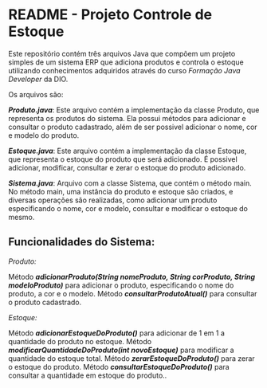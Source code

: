 # README - Projeto Controle de Estoque

Este repositório contém três arquivos Java que compõem um projeto simples de um sistema ERP que adiciona produtos e controla o estoque utilizando conhecimentos adquiridos através do curso *Formação Java Developer* da DIO.

Os arquivos são:

***Produto.java***: Este arquivo contém a implementação da classe Produto, que representa os produtos do sistema. Ela possui métodos para adicionar e consultar o produto cadastrado, além de ser possivel adicionar o nome, cor e modelo do produto.

***Estoque.java***: Este arquivo contém a implementação da classe Estoque, que representa o estoque do produto que será adicionado. É possivel adicionar, modificar, consultar e zerar o estoque do produto adicionado.

***Sistema.java***: Arquivo com a classe Sistema, que contém o método main. No método main, uma instância do produto e estoque são criados, e diversas operações são realizadas, como adicionar um produto especificando o nome, cor e modelo, consultar e modificar o estoque do mesmo.

## Funcionalidades do Sistema:

*Produto:*

Método ***adicionarProduto(String nomeProduto, String corProduto, String modeloProduto)*** para adicionar o produto, especificando o nome do produto, a cor e o modelo.
Método ***consultarProdutoAtual()*** para consultar o produto cadastrado.

*Estoque:*

Método ***adicionarEstoqueDoProduto()*** para adicionar de 1 em 1 a quantidade do produto no estoque.
Método ***modificarQuantidadeDoProduto(int novoEstoque)*** para modificar a quantidade do estoque total.
Método ***zerarEstoqueDoProduto()*** para zerar o estoque do produto. 
Método ***consultarEstoqueDoProduto()*** para consultar a quantidade em estoque do produto..
